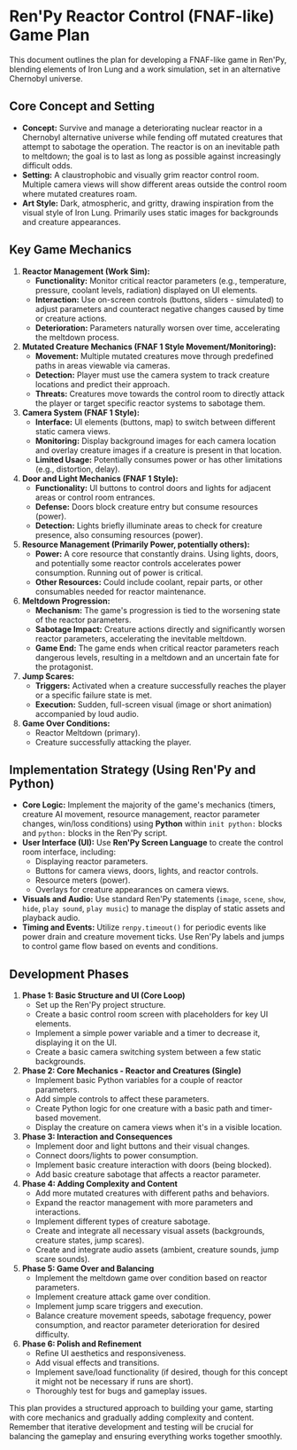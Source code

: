 # Ren'Py Reactor Control (FNAF-like) Game Plan

This document outlines the plan for developing a FNAF-like game in Ren'Py, blending elements of Iron Lung and a work simulation, set in an alternative Chernobyl universe.

## Core Concept and Setting

*   **Concept:** Survive and manage a deteriorating nuclear reactor in a Chernobyl alternative universe while fending off mutated creatures that attempt to sabotage the operation. The reactor is on an inevitable path to meltdown; the goal is to last as long as possible against increasingly difficult odds.
*   **Setting:** A claustrophobic and visually grim reactor control room. Multiple camera views will show different areas outside the control room where mutated creatures roam.
*   **Art Style:** Dark, atmospheric, and gritty, drawing inspiration from the visual style of Iron Lung. Primarily uses static images for backgrounds and creature appearances.

## Key Game Mechanics

1.  **Reactor Management (Work Sim):**
    *   **Functionality:** Monitor critical reactor parameters (e.g., temperature, pressure, coolant levels, radiation) displayed on UI elements.
    *   **Interaction:** Use on-screen controls (buttons, sliders - simulated) to adjust parameters and counteract negative changes caused by time or creature actions.
    *   **Deterioration:** Parameters naturally worsen over time, accelerating the meltdown process.
2.  **Mutated Creature Mechanics (FNAF 1 Style Movement/Monitoring):**
    *   **Movement:** Multiple mutated creatures move through predefined paths in areas viewable via cameras.
    *   **Detection:** Player must use the camera system to track creature locations and predict their approach.
    *   **Threats:** Creatures move towards the control room to directly attack the player or target specific reactor systems to sabotage them.
3.  **Camera System (FNAF 1 Style):**
    *   **Interface:** UI elements (buttons, map) to switch between different static camera views.
    *   **Monitoring:** Display background images for each camera location and overlay creature images if a creature is present in that location.
    *   **Limited Usage:** Potentially consumes power or has other limitations (e.g., distortion, delay).
4.  **Door and Light Mechanics (FNAF 1 Style):**
    *   **Functionality:** UI buttons to control doors and lights for adjacent areas or control room entrances.
    *   **Defense:** Doors block creature entry but consume resources (power).
    *   **Detection:** Lights briefly illuminate areas to check for creature presence, also consuming resources (power).
5.  **Resource Management (Primarily Power, potentially others):**
    *   **Power:** A core resource that constantly drains. Using lights, doors, and potentially some reactor controls accelerates power consumption. Running out of power is critical.
    *   **Other Resources:** Could include coolant, repair parts, or other consumables needed for reactor maintenance.
6.  **Meltdown Progression:**
    *   **Mechanism:** The game's progression is tied to the worsening state of the reactor parameters.
    *   **Sabotage Impact:** Creature actions directly and significantly worsen reactor parameters, accelerating the inevitable meltdown.
    *   **Game End:** The game ends when critical reactor parameters reach dangerous levels, resulting in a meltdown and an uncertain fate for the protagonist.
7.  **Jump Scares:**
    *   **Triggers:** Activated when a creature successfully reaches the player or a specific failure state is met.
    *   **Execution:** Sudden, full-screen visual (image or short animation) accompanied by loud audio.
8.  **Game Over Conditions:**
    *   Reactor Meltdown (primary).
    *   Creature successfully attacking the player.

## Implementation Strategy (Using Ren'Py and Python)

*   **Core Logic:** Implement the majority of the game's mechanics (timers, creature AI movement, resource management, reactor parameter changes, win/loss conditions) using **Python** within `init python:` blocks and `python:` blocks in the Ren'Py script.
*   **User Interface (UI):** Use **Ren'Py Screen Language** to create the control room interface, including:
    *   Displaying reactor parameters.
    *   Buttons for camera views, doors, lights, and reactor controls.
    *   Resource meters (power).
    *   Overlays for creature appearances on camera views.
*   **Visuals and Audio:** Use standard Ren'Py statements (`image`, `scene`, `show`, `hide`, `play sound`, `play music`) to manage the display of static assets and playback audio.
*   **Timing and Events:** Utilize `renpy.timeout()` for periodic events like power drain and creature movement ticks. Use Ren'Py labels and jumps to control game flow based on events and conditions.

## Development Phases

1.  **Phase 1: Basic Structure and UI (Core Loop)**
    *   Set up the Ren'Py project structure.
    *   Create a basic control room screen with placeholders for key UI elements.
    *   Implement a simple power variable and a timer to decrease it, displaying it on the UI.
    *   Create a basic camera switching system between a few static backgrounds.
2.  **Phase 2: Core Mechanics - Reactor and Creatures (Single)**
    *   Implement basic Python variables for a couple of reactor parameters.
    *   Add simple controls to affect these parameters.
    *   Create Python logic for one creature with a basic path and timer-based movement.
    *   Display the creature on camera views when it's in a visible location.
3.  **Phase 3: Interaction and Consequences**
    *   Implement door and light buttons and their visual changes.
    *   Connect doors/lights to power consumption.
    *   Implement basic creature interaction with doors (being blocked).
    *   Add basic creature sabotage that affects a reactor parameter.
4.  **Phase 4: Adding Complexity and Content**
    *   Add more mutated creatures with different paths and behaviors.
    *   Expand the reactor management with more parameters and interactions.
    *   Implement different types of creature sabotage.
    *   Create and integrate all necessary visual assets (backgrounds, creature states, jump scares).
    *   Create and integrate audio assets (ambient, creature sounds, jump scare sounds).
5.  **Phase 5: Game Over and Balancing**
    *   Implement the meltdown game over condition based on reactor parameters.
    *   Implement creature attack game over condition.
    *   Implement jump scare triggers and execution.
    *   Balance creature movement speeds, sabotage frequency, power consumption, and reactor parameter deterioration for desired difficulty.
6.  **Phase 6: Polish and Refinement**
    *   Refine UI aesthetics and responsiveness.
    *   Add visual effects and transitions.
    *   Implement save/load functionality (if desired, though for this concept it might not be necessary if runs are short).
    *   Thoroughly test for bugs and gameplay issues.

This plan provides a structured approach to building your game, starting with core mechanics and gradually adding complexity and content. Remember that iterative development and testing will be crucial for balancing the gameplay and ensuring everything works together smoothly.